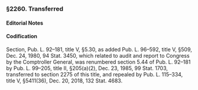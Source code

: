 ### §2260. Transferred ###

#### **Editorial Notes** ####

#### Codification ####

Section, Pub. L. 92–181, title V, §5.30, as added Pub. L. 96–592, title V, §509, Dec. 24, 1980, 94 Stat. 3450, which related to audit and report to Congress by the Comptroller General, was renumbered section 5.44 of Pub. L. 92–181 by Pub. L. 99–205, title II, §205(a)(2), Dec. 23, 1985, 99 Stat. 1703, transferred to section 2275 of this title, and repealed by Pub. L. 115–334, title V, §5411(36), Dec. 20, 2018, 132 Stat. 4683.
